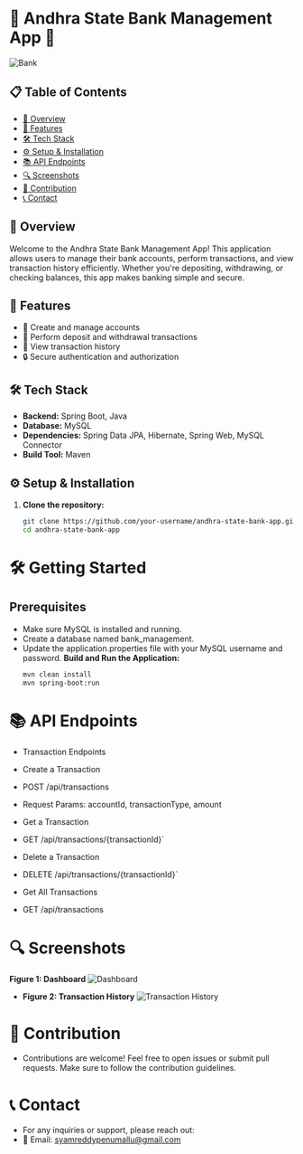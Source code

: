 # 🌟 Andhra State Bank Management App 🌟

![Bank](https://example.com/bank-image.png)

## 📋 Table of Contents
- [📖 Overview](#-overview)
- [🚀 Features](#-features)
- [🛠️ Tech Stack](#%EF%B8%8F-tech-stack)
- [⚙️ Setup & Installation](#%EF%B8%8F-setup--installation)
- [📚 API Endpoints](#-api-endpoints)
- [🔍 Screenshots](#-screenshots)
- [🙌 Contribution](#-contribution)
- [📞 Contact](#-contact)

## 📖 Overview
Welcome to the Andhra State Bank Management App! This application allows users to manage their bank accounts, perform transactions, and view transaction history efficiently. Whether you're depositing, withdrawing, or checking balances, this app makes banking simple and secure.

## 🚀 Features
- 🌟 Create and manage accounts
- 💸 Perform deposit and withdrawal transactions
- 📜 View transaction history
- 🔒 Secure authentication and authorization

## 🛠️ Tech Stack
- **Backend:** Spring Boot, Java
- **Database:** MySQL
- **Dependencies:** Spring Data JPA, Hibernate, Spring Web, MySQL Connector
- **Build Tool:** Maven

## ⚙️ Setup & Installation
1. **Clone the repository:**
   ```bash
   git clone https://github.com/your-username/andhra-state-bank-app.git
   cd andhra-state-bank-app
# 🛠️ Getting Started
## Prerequisites
- Make sure MySQL is installed and running.
- Create a database named bank_management.
- Update the application.properties file with your MySQL username and password.
**Build and Run the Application:**
  ```bash
  mvn clean install
  mvn spring-boot:run
  
# 📚 API Endpoints
- Transaction Endpoints
- Create a Transaction

- POST /api/transactions
- Request Params: accountId, transactionType, amount
- Get a Transaction

- GET /api/transactions/{transactionId}`
- Delete a Transaction

- DELETE /api/transactions/{transactionId}`
- Get All Transactions

- GET /api/transactions

# 🔍 **Screenshots**
**Figure 1: Dashboard**
  ![Dashboard](https://github.com/syamreddy99/Dynamic-webpage-images-/blob/main/Screenshot%20(52).png?raw=true)

- **Figure 2: Transaction History**
  ![Transaction History](https://github.com/syamreddy99/Dynamic-webpage-images-/blob/main/Screenshot%20(51).png?raw=true)

# 🙌 **Contribution**
- Contributions are welcome! Feel free to open issues or submit pull requests. Make sure to follow the contribution guidelines.

# 📞 **Contact**
- For any inquiries or support, please reach out:
- 📧 Email: syamreddypenumallu@gmail.com
